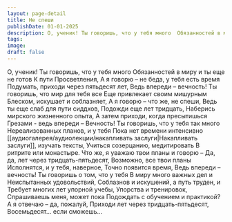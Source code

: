 ```yaml
---
layout: page-detail
title: Не спеши
publishDate: 01-01-2025
description: О, ученик! Ты говоришь, что у тебя много  Обязанностей в миру и ты еще не готов  К пути Просветления,  А я говорю – не беда, у тебя есть время  Подумать, приходи через пятьдесят лет,  Ведь впереди – вечность!
tags:
image:
draft: false
---
```

О, ученик! Ты говоришь, что у тебя много  Обязанностей в миру и ты еще не готов  К пути Просветления,  А я говорю – не беда, у тебя есть время  Подумать, приходи через пятьдесят лет,  Ведь впереди – вечность!  Ты говоришь, что мир для тебя все  Еще привлекает своим мишурным  Блеском, искушает и соблазняет,  А я говорю – что же, не спеши,  Ведь ты еще слаб для пути сиддхов,  Подожди еще лет тридцать,  Наберись мирского жизненного опыта,  А затем приходи, когда пресытишься  Грезами - ведь впереди –  Вечность!  Ты говоришь, что у тебя так много  Нереализованных планов, и у тебя  Пока нет времени интенсивно  [[аудиогалерея/аудиолекции/накапливать заслуги|Накапливать заслуги]], изучать тексты,  Учиться созерцанию, медитировать  В ритрите или монастыре.  Что же, я уважаю твои планы и говорю –  Да, да, лет через тридцать-пятьдесят,  Возможно, все твои планы Исполнятся, и у тебя, наверное,  Точно появится время,  Ведь впереди – вечность!  Ты говоришь о том, что у тебя  В миру много важных дел и  Неиспытанных удовольствий,  Соблазнов и искушений, а путь труден, и  Требует многих лет упорной учебы,  Упорства и тренировок, Спрашиваешь меня, может пока  Подождать с обучением и практикой?  А я отвечаю – да, пожалуй,  Приходи лет через тридцать-пятьдесят,  Восемьдесят...  если сможешь...